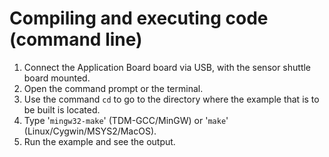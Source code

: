 # Compiling and executing code (command line)

1. Connect the Application Board board via USB, with the sensor shuttle board mounted.
2. Open the command prompt or the terminal.
3. Use the command `cd` to go to the directory where the example that is to be built is located.
4. Type '`mingw32-make`' (TDM-GCC/MinGW) or '`make`' (Linux/Cygwin/MSYS2/MacOS).
5. Run the example and see the output.

